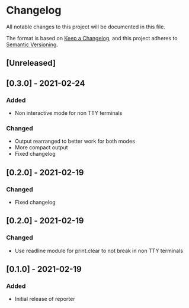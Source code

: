 # Changelog
All notable changes to this project will be documented in this file.

The format is based on [Keep a Changelog](https://keepachangelog.com/en/1.0.0/),
and this project adheres to [Semantic Versioning](https://semver.org/spec/v2.0.0.html).

## [Unreleased]

## [0.3.0] - 2021-02-24
### Added
- Non interactive mode for non TTY terminals

### Changed
- Output rearranged to better work for both modes
- More compact output
- Fixed changelog

## [0.2.0] - 2021-02-19
### Changed
- Fixed changelog

## [0.2.0] - 2021-02-19
### Changed
- Use readline module for print.clear to not break in non TTY terminals

## [0.1.0] - 2021-02-19
### Added
- Initial release of reporter
